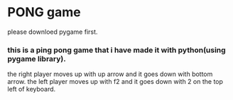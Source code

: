 # PONG game
please downloed pygame first.

### this is a ping pong game that i have made it with python(using pygame library).

the right player moves up with up arrow and it goes down with bottom arrow.
the left player moves up with f2 and it goes down with 2 on the top left of keyboard.
